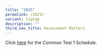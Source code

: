 ```yaml
---
title: "2025"
permalink: /2025/
variant: tiptap
description: ""
third_nav_title: Assessment Matters
---
```

<p>Click <a href="https://sites.google.com/moe.edu.sg/gmss-assessment/home" rel="noopener noreferrer nofollow" target="_blank">here</a> for
the Common Test 1 Schedule.</p>